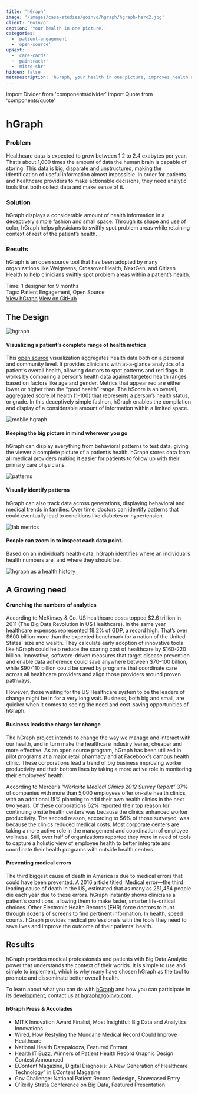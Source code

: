 ```yaml
---
title: 'hGraph'
image: '/images/case-studies/goinvo/hgraph/hgraph-hero2.jpg'
client: 'GoInvo'
caption: 'Your health in one picture.'
categories:
  - 'patient-engagement'
  - 'open-source'
upNext:
  - 'care-cards'
  - 'paintrackr'
  - 'mitre-shr'
hidden: false
metaDescription: 'hGraph, your health in one picture, improves health and healthcare with agile design and big data analytics'
---
```


import Divider from 'components/divider'
import Quote from 'components/quote'

# hGraph

### Problem

Healthcare data is expected to grow between 1.2 to 2.4 exabytes per year. That’s about 1,000 times the amount of data the human brain is capable of storing. This data is big, disparate and unstructured, making the identification of useful information almost impossible. In order for patients and healthcare providers to make actionable decisions, they need analytic tools that both collect data and make sense of it.

### Solution

hGraph displays a considerable amount of health information in a deceptively simple fashion and small space. Through its shape and use of color, hGraph helps physicians to swiftly spot problem areas while retaining context of rest of the patient’s health.

### Results

hGraph is an open source tool that has been adopted by many organizations like Walgreens, Crossover Health, NextGen, and Citizen Health to help clinicians swiftly spot problem areas within a patient’s health.

<span class="text--uppercase text--gray text--bold text--spacing text--md">Time:</span> 1 designer for 9 months
<br/> <span class="text--uppercase text--gray text--bold text--spacing text--md">Tags:</span> Patient Engagement, Open Source
<br/> <a href="http://www.hgraph.org" target="blank" rel="noopener noreferrer" class="button button--secondary button--lg margin-top--double margin-bottom--half margin-right--only-lg">View hGraph</a> <a href="https://github.com/goinvo/hGraph" target="blank" rel="noopener noreferrer" class="button button--secondary button--lg margin-top--double margin-bottom--half">View on GitHub</a>

<Divider />

## The Design

![hgraph](/images/case-studies/goinvo/hgraph/hgraph-health-visualization.jpg)

#### Visualizing a patient’s complete range of health metrics

This [open source](https://github.com/goinvo/hGraph) visualization aggregates health data both on a personal and community level. It provides clinicians with at-a-glance analytics of a patient’s overall health, allowing doctors to spot patterns and red flags. It works by comparing a person’s health data against targeted health ranges based on factors like age and gender. Metrics that appear red are either lower or higher than the “good health” range. The hScore is an overall, aggregated score of health (1-100) that represents a person’s health status, or grade. In this deceptively simple fashion, hGraph enables the compilation and display of a considerable amount of information within a limited space.

![mobile hgraph](/images/case-studies/goinvo/hgraph/hgraph-mobile-health-design.jpg)

#### Keeping the big picture in mind wherever you go

hGraph can display everything from behavioral patterns to test data, giving the viewer a complete picture of a patient’s health. hGraph stores data from all medical providers making it easier for patients to follow up with their primary care physicians.

![patterns](/images/case-studies/goinvo/hgraph/hgraph-patterns.jpg)

#### Visually identify patterns

hGraph can also track data across generations, displaying behavioral and medical trends in families. Over time, doctors can identify patterns that could eventually lead to conditions like diabetes or hypertension.

![lab metrics](/images/case-studies/goinvo/hgraph/hgraph-labs-health-metrics.jpg)

#### People can zoom in to inspect each data point.

Based on an individual’s health data, hGraph identifies where an individual’s health numbers are, and where they should be.

![hgraph as a health history](/images/case-studies/goinvo/hgraph/hgraph-health-history-timeline.jpg)

<Divider />

## A Growing need

#### Crunching the numbers of analytics

According to McKinsey & Co. US healthcare costs topped $2.6 trillion in 2011 (The Big Data Revolution in US Healthcare). In the same year healthcare expenses represented 18.2% of GDP, a record high. That’s over $600 billion more than the expected benchmark for a nation of the United States’ size and wealth. They calculate early adoption of innovative tools like hGraph could help reduce the soaring cost of healthcare by $160-220 billion. Innovative, software-driven measures that target disease prevention and enable data adherence could save anywhere between $70–100 billion, while \$90-110 billion could be saved by programs that coordinate care across all healthcare providers and align those providers around proven pathways.

However, those waiting for the US Healthcare system to be the leaders of change might be in for a very long wait. Business, both big and small, are quicker when it comes to seeing the need and cost-saving opportunities of hGraph.

#### Business leads the charge for change

The hGraph project intends to change the way we manage and interact with our health, and in turn make the healthcare industry leaner, cheaper and more effective. As an open source program, hGraph has been utilized in pilot programs at a major retail pharmacy and at Facebook’s campus health clinic. These corporations lead a trend of big business improving worker productivity and their bottom lines by taking a more active role in monitoring their employees’ health.

According to Mercer’s _“Worksite Medical Clinics 2012 Survey Report”_ 37% of companies with more than 5,000 employees offer on-site health clinics, with an additional 15% planning to add their own health clinics in the next two years. Of these corporations 62% reported their top reason for continuing onsite health centers was because the clinics enhanced worker productivity. The second reason, according to 56% of those surveyed, was because the clinics reduced medical costs. Most corporate centers are taking a more active role in the management and coordination of employee wellness. Still, over half of organizations reported they were in need of tools to capture a holistic view of employee health to better integrate and coordinate their health programs with outside health centers.

#### Preventing medical errors

The third biggest cause of death in America is due to medical errors that could have been prevented. A 2016 article titled, Medical error—the third leading cause of death in the US, estimated that as many as 251,454 people die each year due to these errors. hGraph instantly shows clinicians a patient’s conditions, allowing them to make faster, smarter life-critical choices. Other Electronic Health Records (EHR) force doctors to hunt through dozens of screens to find pertinent information. In health, speed counts. hGraph provides medical professionals with the tools they need to save lives and improve the outcome of their patients’ health.

<Divider />

## Results

hGraph provides medical professionals and patients with Big Data Analytic power that understands the context of their worlds. It is simple to use and simple to implement, which is why many have chosen hGraph as the tool to promote and disseminate better overall health.

To learn about what you can do with [hGraph](https://www.hgraph.org/) and how you can participate in its [development](https://github.com/goinvo/hGraph), contact us at [hgraph@goinvo.com](mailto:hgraph@goinvo.com).

#### hGraph Press & Accolades

- MITX Innovation Award Finalist, Most Insightful: Big Data and Analytics Innovations
- Wired, How Restyling the Mundane Medical Record Could Improve Healthcare
- National Health Datapalooza, Featured Entrant
- Health IT Buzz, Winners of Patient Health Record Graphic Design Contest Announced
- EContent Magazine, Digital Diagnosis: A New Generation of Healthcare Technology” in EContent Magazine
- Gov Challenge: National Patient Record Redesign, Showcased Entry
- O’Reilly Strata Conference on Big Data, Featured Presentation
